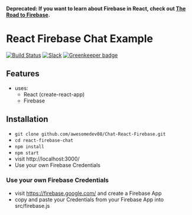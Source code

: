 **Deprecated: If you want to learn about Firebase in React, check out [The Road to Firebase](https://www.roadtofirebase.com/).**

# React Firebase Chat Example

[![Build Status](https://travis-ci.org/the-road-to-learn-react/react-firebase-chat.svg?branch=master)](https://travis-ci.org/the-road-to-learn-react/react-firebase-chat) [![Slack](https://slack-the-road-to-learn-react.wieruch.com/badge.svg)](https://slack-the-road-to-learn-react.wieruch.com/) [![Greenkeeper badge](https://badges.greenkeeper.io/the-road-to-learn-react/react-firebase-chat.svg)](https://greenkeeper.io/)



## Features

* uses:
  * React (create-react-app)
  * Firebase

## Installation

* `git clone github.com/awesomedev08/Chat-React-Firebase.git`
* `cd react-firebase-chat`
* `npm install`
* `npm start`
* visit http://localhost:3000/
* Use your own Firebase Credentials

### Use your own Firebase Credentials

* visit https://firebase.google.com/ and create a Firebase App
* copy and paste your Credentials from your Firebase App into src/firebase.js

